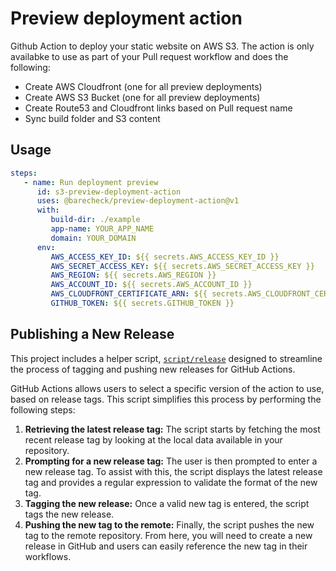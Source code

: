 # Preview deployment action

Github Action to deploy your static website on AWS S3. The action is only
availabke to use as part of your Pull request workflow and does the following:

- Create AWS Cloudfront (one for all preview deployments)
- Create AWS S3 Bucket (one for all preview deployments)
- Create Route53 and Cloudfront links based on Pull request name
- Sync build folder and S3 content

## Usage

```yaml
steps:
   - name: Run deployment preview
      id: s3-preview-deployment-action
      uses: @barecheck/preview-deployment-action@v1
      with:
         build-dir: ./example
         app-name: YOUR_APP_NAME
         domain: YOUR_DOMAIN
      env:
         AWS_ACCESS_KEY_ID: ${{ secrets.AWS_ACCESS_KEY_ID }}
         AWS_SECRET_ACCESS_KEY: ${{ secrets.AWS_SECRET_ACCESS_KEY }}
         AWS_REGION: ${{ secrets.AWS_REGION }}
         AWS_ACCOUNT_ID: ${{ secrets.AWS_ACCOUNT_ID }}
         AWS_CLOUDFRONT_CERTIFICATE_ARN: ${{ secrets.AWS_CLOUDFRONT_CERTIFICATE_ARN }}
         GITHUB_TOKEN: ${{ secrets.GITHUB_TOKEN }}
```

## Publishing a New Release

This project includes a helper script, [`script/release`](./script/release)
designed to streamline the process of tagging and pushing new releases for
GitHub Actions.

GitHub Actions allows users to select a specific version of the action to use,
based on release tags. This script simplifies this process by performing the
following steps:

1. **Retrieving the latest release tag:** The script starts by fetching the most
   recent release tag by looking at the local data available in your repository.
1. **Prompting for a new release tag:** The user is then prompted to enter a new
   release tag. To assist with this, the script displays the latest release tag
   and provides a regular expression to validate the format of the new tag.
1. **Tagging the new release:** Once a valid new tag is entered, the script tags
   the new release.
1. **Pushing the new tag to the remote:** Finally, the script pushes the new tag
   to the remote repository. From here, you will need to create a new release in
   GitHub and users can easily reference the new tag in their workflows.
